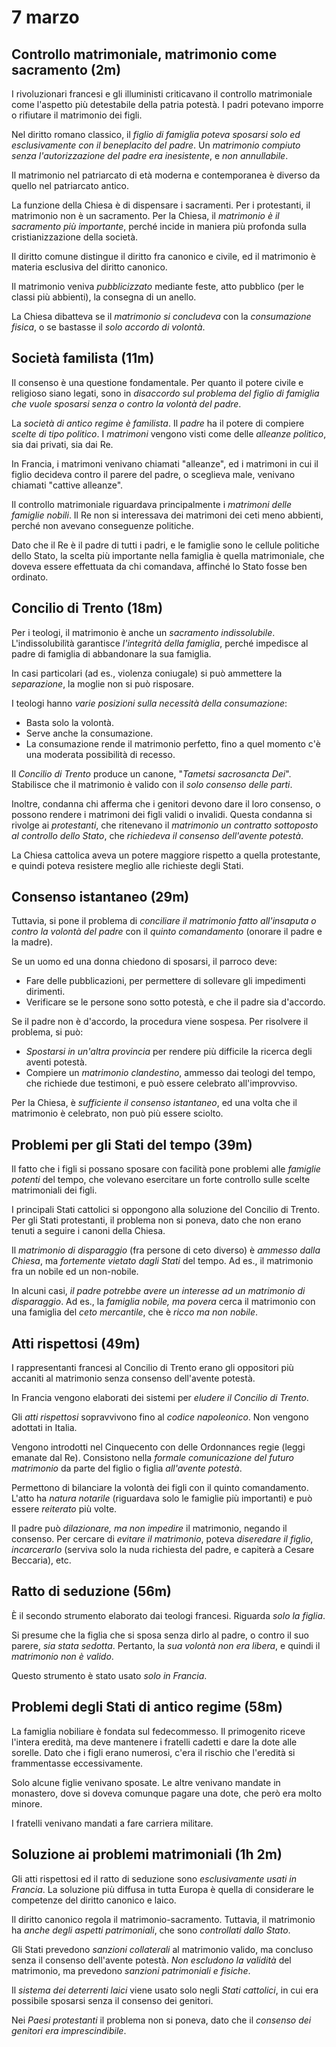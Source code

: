 # 7 marzo

<!--
vim: spell:spelllang=it
-->

## Controllo matrimoniale, matrimonio come sacramento (2m)

I rivoluzionari francesi e gli illuministi criticavano il controllo matrimoniale come l'aspetto più detestabile della patria potestà.
I padri potevano imporre o rifiutare il matrimonio dei figli.

Nel diritto romano classico, il *figlio di famiglia poteva sposarsi solo ed esclusivamente con il beneplacito del padre*.
Un *matrimonio compiuto senza l'autorizzazione del padre era inesistente*, e *non annullabile*.

Il matrimonio nel patriarcato di età moderna e contemporanea è diverso da quello nel patriarcato antico.

La funzione della Chiesa è di dispensare i sacramenti.
Per i protestanti, il matrimonio non è un sacramento.
Per la Chiesa, il *matrimonio è il sacramento più importante*, perché incide in maniera più profonda sulla cristianizzazione della società.

Il diritto comune distingue il diritto fra canonico e civile, ed il matrimonio è materia esclusiva del diritto canonico.

Il matrimonio veniva *pubblicizzato* mediante feste, atto pubblico (per le classi più abbienti), la consegna di un anello.

La Chiesa dibatteva se il *matrimonio si concludeva* con la *consumazione fisica*, o se bastasse il *solo accordo di volontà*.

## Società familista (11m)

Il consenso è una questione fondamentale.
Per quanto il potere civile e religioso siano legati, sono in *disaccordo sul problema del figlio di famiglia che vuole sposarsi senza o contro la volontà del padre*.

La *società di antico regime è familista*.
Il *padre* ha il potere di compiere *scelte di tipo politico*.
I *matrimoni* vengono visti come delle *alleanze politico*, sia dai privati, sia dai Re.

In Francia, i matrimoni venivano chiamati "alleanze", ed i matrimoni in cui il figlio decideva contro il parere del padre, o sceglieva male, venivano chiamati "cattive alleanze".

Il controllo matrimoniale riguardava principalmente i *matrimoni delle famiglie nobili*.
Il Re non si interessava dei matrimoni dei ceti meno abbienti, perché non avevano conseguenze politiche.

Dato che il Re è il padre di tutti i padri, e le famiglie sono le cellule politiche dello Stato, la scelta più importante nella famiglia è quella matrimoniale, che doveva essere effettuata da chi comandava, affinché lo Stato fosse ben ordinato.

## Concilio di Trento (18m)

Per i teologi, il matrimonio è anche un *sacramento indissolubile*.
L'indissolubilità garantisce *l'integrità della famiglia*, perché impedisce al padre di famiglia di abbandonare la sua famiglia.

In casi particolari (ad es., violenza coniugale) si può ammettere la *separazione*, la moglie non si può risposare.

I teologi hanno *varie posizioni sulla necessità della consumazione*:

* Basta solo la volontà.
* Serve anche la consumazione.
* La consumazione rende il matrimonio perfetto, fino a quel momento c'è una moderata possibilità di recesso.

Il *Concilio di Trento* produce un canone, "*Tametsi sacrosancta Dei*".
Stabilisce che il matrimonio è valido con il *solo consenso delle parti*.

Inoltre, condanna chi afferma che i genitori devono dare il loro consenso, o possono rendere i matrimoni dei figli validi o invalidi.
Questa condanna si rivolge ai *protestanti*, che ritenevano il *matrimonio un contratto sottoposto al controllo dello Stato*, che *richiedeva il consenso dell'avente potestà*.

La Chiesa cattolica aveva un potere maggiore rispetto a quella protestante, e quindi poteva resistere meglio alle richieste degli Stati.

## Consenso istantaneo (29m)

Tuttavia, si pone il problema di *conciliare il matrimonio fatto all'insaputa o contro la volontà del padre* con il *quinto comandamento* (onorare il padre e la madre).

Se un uomo ed una donna chiedono di sposarsi, il parroco deve:

* Fare delle pubblicazioni, per permettere di sollevare gli impedimenti dirimenti.
* Verificare se le persone sono sotto potestà, e che il padre sia d'accordo.

Se il padre non è d'accordo, la procedura viene sospesa.
Per risolvere il problema, si può:

* *Spostarsi in un'altra provincia* per rendere più difficile la ricerca degli aventi potestà.
* Compiere un *matrimonio clandestino*, ammesso dai teologi del tempo, che richiede due testimoni, e può essere celebrato all'improvviso.

Per la Chiesa, è *sufficiente il consenso istantaneo*, ed una volta che il matrimonio è celebrato, non può più essere sciolto.

## Problemi per gli Stati del tempo (39m)

Il fatto che i figli si possano sposare con facilità pone problemi alle *famiglie potenti* del tempo, che volevano esercitare un forte controllo sulle scelte matrimoniali dei figli.

I principali Stati cattolici si oppongono alla soluzione del Concilio di Trento.
Per gli Stati protestanti, il problema non si poneva, dato che non erano tenuti a seguire i canoni della Chiesa.

Il *matrimonio di disparaggio* (fra persone di ceto diverso) è *ammesso dalla Chiesa*, ma *fortemente vietato dagli Stati* del tempo.
Ad es., il matrimonio fra un nobile ed un non-nobile.

In alcuni casi, *il padre potrebbe avere un interesse ad un matrimonio di disparaggio*.
Ad es., la *famiglia nobile, ma povera* cerca il matrimonio con una famiglia del *ceto mercantile*, che è *ricco ma non nobile*.

## Atti rispettosi (49m)

I rappresentanti francesi al Concilio di Trento erano gli oppositori più accaniti al matrimonio senza consenso dell'avente potestà.

In Francia vengono elaborati dei sistemi per *eludere il Concilio di Trento*.

Gli *atti rispettosi* sopravvivono fino al *codice napoleonico*.
Non vengono adottati in Italia.

Vengono introdotti nel Cinquecento con delle Ordonnances regie (leggi emanate dal Re).
Consistono nella *formale comunicazione del futuro matrimonio* da parte del figlio o figlia *all'avente potestà*.

Permettono di bilanciare la volontà dei figli con il quinto comandamento.
L'atto ha *natura notarile* (riguardava solo le famiglie più importanti) e può essere *reiterato* più volte.

Il padre può *dilazionare, ma non impedire* il matrimonio, negando il consenso.
Per cercare di *evitare il matrimonio*, poteva *diseredare il figlio*, *incarcerarlo* (serviva solo la nuda richiesta del padre, e capiterà a Cesare Beccaria), etc.

## Ratto di seduzione (56m)

È il secondo strumento elaborato dai teologi francesi.
Riguarda *solo la figlia*.

Si presume che la figlia che si sposa senza dirlo al padre, o contro il suo parere, *sia stata sedotta*.
Pertanto, la *sua volontà non era libera*, e quindi il *matrimonio non è valido*.

Questo strumento è stato usato *solo in Francia*.

## Problemi degli Stati di antico regime (58m)

La famiglia nobiliare è fondata sul fedecommesso.
Il primogenito riceve l'intera eredità, ma deve mantenere i fratelli cadetti e dare la dote alle sorelle.
Dato che i figli erano numerosi, c'era il rischio che l'eredità si frammentasse eccessivamente.

Solo alcune figlie venivano sposate.
Le altre venivano mandate in monastero, dove si doveva comunque pagare una dote, che però era molto minore.

I fratelli venivano mandati a fare carriera militare.

## Soluzione ai problemi matrimoniali (1h 2m)

Gli atti rispettosi ed il ratto di seduzione sono *esclusivamente usati in Francia*.
La soluzione più diffusa in tutta Europa è quella di considerare le competenze del diritto canonico e laico.

Il diritto canonico regola il matrimonio-sacramento.
Tuttavia, il matrimonio ha *anche degli aspetti patrimoniali*, che sono *controllati dallo Stato*.

Gli Stati prevedono *sanzioni collaterali* al matrimonio valido, ma concluso senza il consenso dell'avente potestà.
*Non escludono la validità* del matrimonio, ma prevedono *sanzioni patrimoniali e fisiche*.

Il *sistema dei deterrenti laici* viene usato solo negli *Stati cattolici*, in cui era possibile sposarsi senza il consenso dei genitori.

Nei *Paesi protestanti* il problema non si poneva, dato che il *consenso dei genitori era imprescindibile*.
